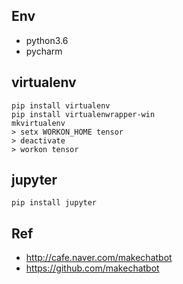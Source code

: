 
## Env
- python3.6
- pycharm

## virtualenv
```
pip install virtualenv
pip install virtualenwrapper-win
mkvirtualenv
> setx WORKON_HOME tensor
> deactivate
> workon tensor
```
## jupyter
```
pip install jupyter
```

## 

## Ref
- http://cafe.naver.com/makechatbot
- https://github.com/makechatbot
